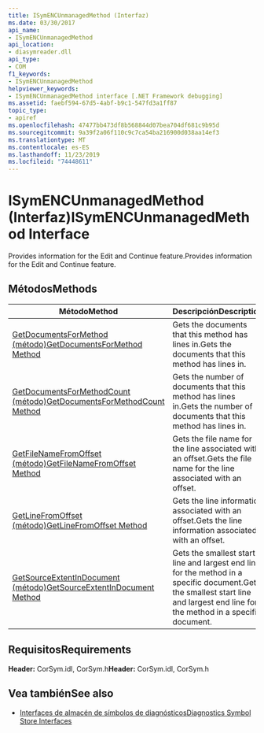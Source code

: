 ```yaml
---
title: ISymENCUnmanagedMethod (Interfaz)
ms.date: 03/30/2017
api_name:
- ISymENCUnmanagedMethod
api_location:
- diasymreader.dll
api_type:
- COM
f1_keywords:
- ISymENCUnmanagedMethod
helpviewer_keywords:
- ISymENCUnmanagedMethod interface [.NET Framework debugging]
ms.assetid: faebf594-67d5-4abf-b9c1-547fd3a1ff87
topic_type:
- apiref
ms.openlocfilehash: 47477bb473df8b568844d07bea704df681c9b95d
ms.sourcegitcommit: 9a39f2a06f110c9c7ca54ba216900d038aa14ef3
ms.translationtype: MT
ms.contentlocale: es-ES
ms.lasthandoff: 11/23/2019
ms.locfileid: "74448611"
---
```

# <a name="isymencunmanagedmethod-interface"></a><span data-ttu-id="fee79-102">ISymENCUnmanagedMethod (Interfaz)</span><span class="sxs-lookup"><span data-stu-id="fee79-102">ISymENCUnmanagedMethod Interface</span></span>
<span data-ttu-id="fee79-103">Provides information for the Edit and Continue feature.</span><span class="sxs-lookup"><span data-stu-id="fee79-103">Provides information for the Edit and Continue feature.</span></span>  
  
## <a name="methods"></a><span data-ttu-id="fee79-104">Métodos</span><span class="sxs-lookup"><span data-stu-id="fee79-104">Methods</span></span>  
  
|<span data-ttu-id="fee79-105">Método</span><span class="sxs-lookup"><span data-stu-id="fee79-105">Method</span></span>|<span data-ttu-id="fee79-106">Descripción</span><span class="sxs-lookup"><span data-stu-id="fee79-106">Description</span></span>|  
|------------|-----------------|  
|[<span data-ttu-id="fee79-107">GetDocumentsForMethod (método)</span><span class="sxs-lookup"><span data-stu-id="fee79-107">GetDocumentsForMethod Method</span></span>](../../../../docs/framework/unmanaged-api/diagnostics/isymencunmanagedmethod-getdocumentsformethod-method.md)|<span data-ttu-id="fee79-108">Gets the documents that this method has lines in.</span><span class="sxs-lookup"><span data-stu-id="fee79-108">Gets the documents that this method has lines in.</span></span>|  
|[<span data-ttu-id="fee79-109">GetDocumentsForMethodCount (método)</span><span class="sxs-lookup"><span data-stu-id="fee79-109">GetDocumentsForMethodCount Method</span></span>](../../../../docs/framework/unmanaged-api/diagnostics/isymencunmanagedmethod-getdocumentsformethodcount-method.md)|<span data-ttu-id="fee79-110">Gets the number of documents that this method has lines in.</span><span class="sxs-lookup"><span data-stu-id="fee79-110">Gets the number of documents that this method has lines in.</span></span>|  
|[<span data-ttu-id="fee79-111">GetFileNameFromOffset (método)</span><span class="sxs-lookup"><span data-stu-id="fee79-111">GetFileNameFromOffset Method</span></span>](../../../../docs/framework/unmanaged-api/diagnostics/isymencunmanagedmethod-getfilenamefromoffset-method.md)|<span data-ttu-id="fee79-112">Gets the file name for the line associated with an offset.</span><span class="sxs-lookup"><span data-stu-id="fee79-112">Gets the file name for the line associated with an offset.</span></span>|  
|[<span data-ttu-id="fee79-113">GetLineFromOffset (método)</span><span class="sxs-lookup"><span data-stu-id="fee79-113">GetLineFromOffset Method</span></span>](../../../../docs/framework/unmanaged-api/diagnostics/isymencunmanagedmethod-getlinefromoffset-method.md)|<span data-ttu-id="fee79-114">Gets the line information associated with an offset.</span><span class="sxs-lookup"><span data-stu-id="fee79-114">Gets the line information associated with an offset.</span></span>|  
|[<span data-ttu-id="fee79-115">GetSourceExtentInDocument (método)</span><span class="sxs-lookup"><span data-stu-id="fee79-115">GetSourceExtentInDocument Method</span></span>](../../../../docs/framework/unmanaged-api/diagnostics/isymencunmanagedmethod-getsourceextentindocument-method.md)|<span data-ttu-id="fee79-116">Gets the smallest start line and largest end line for the method in a specific document.</span><span class="sxs-lookup"><span data-stu-id="fee79-116">Gets the smallest start line and largest end line for the method in a specific document.</span></span>|  
  
## <a name="requirements"></a><span data-ttu-id="fee79-117">Requisitos</span><span class="sxs-lookup"><span data-stu-id="fee79-117">Requirements</span></span>  
 <span data-ttu-id="fee79-118">**Header:** CorSym.idl, CorSym.h</span><span class="sxs-lookup"><span data-stu-id="fee79-118">**Header:** CorSym.idl, CorSym.h</span></span>  
  
## <a name="see-also"></a><span data-ttu-id="fee79-119">Vea también</span><span class="sxs-lookup"><span data-stu-id="fee79-119">See also</span></span>

- [<span data-ttu-id="fee79-120">Interfaces de almacén de símbolos de diagnósticos</span><span class="sxs-lookup"><span data-stu-id="fee79-120">Diagnostics Symbol Store Interfaces</span></span>](../../../../docs/framework/unmanaged-api/diagnostics/diagnostics-symbol-store-interfaces.md)
